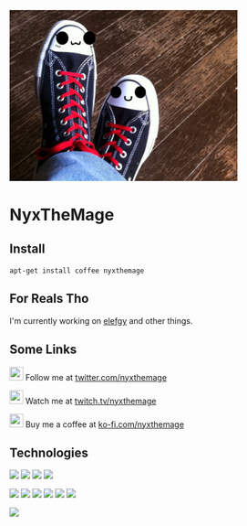 ![image of NyxTheMage](assets/me.jpg)

# NyxTheMage

## Install

```
apt-get install coffee nyxthemage
```

## For Reals Tho

I'm currently working on [elefgy](https://github.com/riskywhiskey/elefgy) and other things.

## Some Links

<img height="24" width="24" src="https://cdn.jsdelivr.net/npm/simple-icons@v3/icons/twitter.svg" /> Follow me at [twitter.com/nyxthemage](https://twitter.com/nyxthemage)

<img height="24" width="24" src="https://cdn.jsdelivr.net/npm/simple-icons@v3/icons/twitch.svg" /> Watch me at [twitch.tv/nyxthemage](https://twitch.tv/nyxthemage)

<img height="24" width="24" src="https://cdn.jsdelivr.net/npm/simple-icons@v3/icons/ko-fi.svg" /> Buy me a coffee at [ko-fi.com/nyxthemage](https://ko-fi.com/nyxthemage)

## Technologies
![](https://img.shields.io/badge/OS-Linux-informational?style=for-the-badge&logo=linux&logoColor=white&color=fcc624)
![](https://img.shields.io/badge/OS-BSD-informational?style=for-the-badge&logo=freebsd&logoColor=white&color=ab2b28)
![](https://img.shields.io/badge/OS-Mac-informational?style=for-the-badge&logo=apple&logoColor=white&color=999999)
![](https://img.shields.io/badge/OS-Windows-informational?style=for-the-badge&logo=windows&logoColor=white&color=0078d6)

![](https://img.shields.io/badge/Code-C-informational?style=for-the-badge&logo=c&logoColor=white&color=a8b9cc)
![](https://img.shields.io/badge/Code-C++-informational?style=for-the-badge&logo=c%2b%2b&logoColor=white&color=00599c)
![](https://img.shields.io/badge/Code-C%23-informational?style=for-the-badge&logo=c-sharp&logoColor=white&color=239120)
![](https://img.shields.io/badge/Code-Javascript-informational?style=for-the-badge&logo=javascript&logoColor=white&color=f7df1e)
![](https://img.shields.io/badge/Code-PHP-informational?style=for-the-badge&logo=php&logoColor=white&color=777bb4)
![](https://img.shields.io/badge/Code-MySQL-informational?style=for-the-badge&logo=mysql&logoColor=white&color=4479a1)

![](https://img.shields.io/badge/Shell-Bash-informational?style=for-the-badge&logo=gnu-bash&logoColor=white&color=4eaa25)
